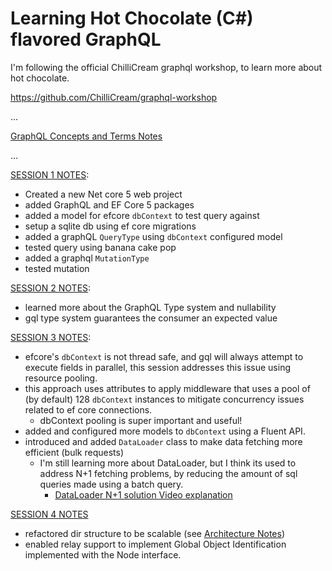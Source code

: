 # Learning Hot Chocolate (C#) flavored GraphQL

I'm following the official ChilliCream graphql workshop, to learn more about hot chocolate.

https://github.com/ChilliCream/graphql-workshop

...

[GraphQL Concepts and Terms Notes](./GraphQLConceptsAndTermsNotes.md)

...

[SESSION 1 NOTES](https://github.com/ChilliCream/graphql-workshop/blob/master/docs/1-creating-a-graphql-server-project.md):

- Created a new Net core 5 web project
- added GraphQL and EF Core 5 packages
- added a model for efcore `dbContext` to test query against
- setup a sqlite db using ef core migrations
- added a graphQL `QueryType` using `dbContext` configured model
- tested query using banana cake pop
- added a graphql `MutationType`
- tested mutation

[SESSION 2 NOTES](https://github.com/ChilliCream/graphql-workshop/blob/master/docs/2-controlling-nullability.md):

- learned more about the GraphQL Type system and nullability
- gql type system guarantees the consumer an expected value

[SESSION 3 NOTES](https://github.com/ChilliCream/graphql-workshop/blob/master/docs/3-understanding-dataLoader.md):

- efcore's `dbContext` is not thread safe, and gql will always attempt to execute fields in parallel, this session addresses this issue using resource pooling.
- this approach uses attributes to apply middleware that uses a pool of (by default) 128 `dbContext` instances to mitigate concurrency issues related to ef core connections.
  - dbContext pooling is super important and useful!
- added and configured more models to `dbContext` using a Fluent API.
- introduced and added `DataLoader` class to make data fetching more efficient (bulk requests)
	- I'm still learning more about DataLoader, but I think its used to address N+1 fetching problems, by reducing the amount of sql queries made using a batch query.
		- [DataLoader N+1 solution Video explanation](https://www.youtube.com/watch?v=ld2_AS4l19g)

[SESSION 4 NOTES](https://github.com/ChilliCream/graphql-workshop/blob/master/docs/4-schema-design.md)

- refactored dir structure to be scalable (see [Architecture Notes](./ArchitectureNotes.md))
- enabled relay support to implement Global Object Identification implemented with the Node interface. 
